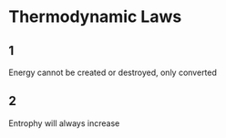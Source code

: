# Thermodynamic Laws


## 1

Energy cannot be created or destroyed, only converted


## 2

Entrophy will always increase